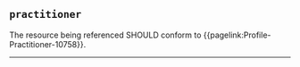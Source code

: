 ## `practitioner`

The resource being referenced SHOULD conform to {{pagelink:Profile-Practitioner-10758}}.

---

